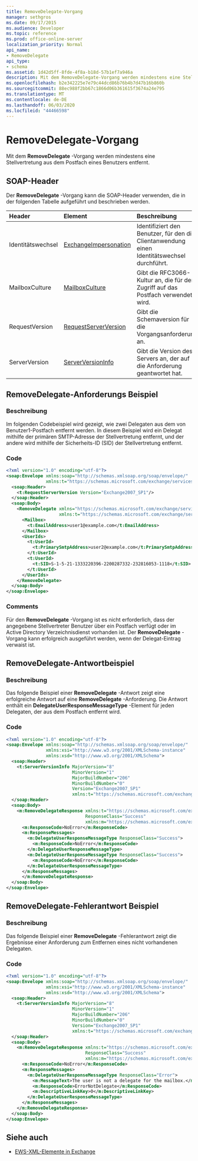 ```yaml
---
title: RemoveDelegate-Vorgang
manager: sethgros
ms.date: 09/17/2015
ms.audience: Developer
ms.topic: reference
ms.prod: office-online-server
localization_priority: Normal
api_name:
- RemoveDelegate
api_type:
- schema
ms.assetid: 1d42d5ff-8fde-4f8a-b18d-57b1ef7a946a
description: Mit dem RemoveDelegate-Vorgang werden mindestens eine Stellvertretung aus dem Postfach eines Benutzers entfernt.
ms.openlocfilehash: b2e342225e7e79c44dcd86b76b4b7d47b16b860b
ms.sourcegitcommit: 88ec988f2bb67c1866d06b361615f3674a24e795
ms.translationtype: MT
ms.contentlocale: de-DE
ms.lasthandoff: 06/03/2020
ms.locfileid: "44466598"
---
```

# <a name="removedelegate-operation"></a>RemoveDelegate-Vorgang

Mit dem **RemoveDelegate** -Vorgang werden mindestens eine Stellvertretung aus dem Postfach eines Benutzers entfernt. 
  
## <a name="soap-headers"></a>SOAP-Header

Der **RemoveDelegate** -Vorgang kann die SOAP-Header verwenden, die in der folgenden Tabelle aufgeführt und beschrieben werden. 
  
|**Header**|**Element**|**Beschreibung**|
|:-----|:-----|:-----|
|Identitätswechsel  <br/> |[ExchangeImpersonation](exchangeimpersonation.md) <br/> |Identifiziert den Benutzer, für den die Clientanwendung einen Identitätswechsel durchführt.  <br/> |
|MailboxCulture  <br/> |[MailboxCulture](mailboxculture.md) <br/> |Gibt die RFC3066-Kultur an, die für den Zugriff auf das Postfach verwendet wird.  <br/> |
|RequestVersion  <br/> |[RequestServerVersion](requestserverversion.md) <br/> |Gibt die Schemaversion für die Vorgangsanforderung an.  <br/> |
|ServerVersion  <br/> |[ServerVersionInfo](serverversioninfo.md) <br/> |Gibt die Version des Servers an, der auf die Anforderung geantwortet hat.  <br/> |
   
## <a name="removedelegate-request-example"></a>RemoveDelegate-Anforderungs Beispiel

### <a name="description"></a>Beschreibung

Im folgenden Codebeispiel wird gezeigt, wie zwei Delegaten aus dem von Benutzer1-Postfach entfernt werden. In diesem Beispiel wird ein Delegat mithilfe der primären SMTP-Adresse der Stellvertretung entfernt, und der andere wird mithilfe der Sicherheits-ID (SID) der Stellvertretung entfernt.
  
### <a name="code"></a>Code

```XML
<?xml version="1.0" encoding="utf-8"?>
<soap:Envelope xmlns:soap="http://schemas.xmlsoap.org/soap/envelope/"
               xmlns:t="https://schemas.microsoft.com/exchange/services/2006/types">
  <soap:Header>
    <t:RequestServerVersion Version="Exchange2007_SP1"/>
  </soap:Header>
  <soap:Body>
    <RemoveDelegate xmlns="https://schemas.microsoft.com/exchange/services/2006/messages"
                    xmlns:t="https://schemas.microsoft.com/exchange/services/2006/types">
      <Mailbox>
        <t:EmailAddress>user1@example.com</t:EmailAddress>
      </Mailbox>
      <UserIds>
        <t:UserId>
          <t:PrimarySmtpAddress>user2@example.com</t:PrimarySmtpAddress>
        </t:UserId>
        <t:UserId>
          <t:SID>S-1-5-21-1333220396-2200287332-232816053-1118</t:SID>
        </t:UserId>
      </UserIds>
    </RemoveDelegate>
  </soap:Body>
</soap:Envelope>
```

### <a name="comments"></a>Comments

Für den **RemoveDelegate** -Vorgang ist es nicht erforderlich, dass der angegebene Stellvertreter Benutzer über ein Postfach verfügt oder im Active Directory Verzeichnisdienst vorhanden ist. Der **RemoveDelegate** -Vorgang kann erfolgreich ausgeführt werden, wenn der Delegat-Eintrag verwaist ist. 
  
## <a name="removedelegate-response-example"></a>RemoveDelegate-Antwortbeispiel

### <a name="description"></a>Beschreibung

Das folgende Beispiel einer **RemoveDelegate** -Antwort zeigt eine erfolgreiche Antwort auf eine **RemoveDelegate** -Anforderung. Die Antwort enthält ein **DelegateUserResponseMessageType** -Element für jeden Delegaten, der aus dem Postfach entfernt wird. 
  
### <a name="code"></a>Code

```XML
<?xml version="1.0" encoding="utf-8"?>
<soap:Envelope xmlns:soap="http://schemas.xmlsoap.org/soap/envelope/" 
               xmlns:xsi="http://www.w3.org/2001/XMLSchema-instance" 
               xmlns:xsd="http://www.w3.org/2001/XMLSchema">
  <soap:Header>
    <t:ServerVersionInfo MajorVersion="8" 
                         MinorVersion="1" 
                         MajorBuildNumber="206" 
                         MinorBuildNumber="0" 
                         Version="Exchange2007_SP1" 
                         xmlns:t="https://schemas.microsoft.com/exchange/services/2006/types" />
  </soap:Header>
  <soap:Body>
    <m:RemoveDelegateResponse xmlns:t="https://schemas.microsoft.com/exchange/services/2006/types" 
                              ResponseClass="Success" 
                              xmlns:m="https://schemas.microsoft.com/exchange/services/2006/messages">
      <m:ResponseCode>NoError</m:ResponseCode>
      <m:ResponseMessages>
        <m:DelegateUserResponseMessageType ResponseClass="Success">
          <m:ResponseCode>NoError</m:ResponseCode>
        </m:DelegateUserResponseMessageType>
        <m:DelegateUserResponseMessageType ResponseClass="Success">
          <m:ResponseCode>NoError</m:ResponseCode>
        </m:DelegateUserResponseMessageType>
      </m:ResponseMessages>
      </m:RemoveDelegateResponse>
  </soap:Body>
</soap:Envelope>
```

## <a name="removedelegate-error-response-example"></a>RemoveDelegate-Fehlerantwort Beispiel

### <a name="description"></a>Beschreibung

Das folgende Beispiel einer **RemoveDelegate** -Fehlerantwort zeigt die Ergebnisse einer Anforderung zum Entfernen eines nicht vorhandenen Delegaten. 
  
### <a name="code"></a>Code

```XML
<?xml version="1.0" encoding="utf-8"?>
<soap:Envelope xmlns:soap="http://schemas.xmlsoap.org/soap/envelope/"
               xmlns:xsi="http://www.w3.org/2001/XMLSchema-instance"
               xmlns:xsd="http://www.w3.org/2001/XMLSchema">
  <soap:Header>
    <t:ServerVersionInfo MajorVersion="8"
                         MinorVersion="1"
                         MajorBuildNumber="206"
                         MinorBuildNumber="0"
                         Version="Exchange2007_SP1"
                         xmlns:t="https://schemas.microsoft.com/exchange/services/2006/types" />
  </soap:Header>
  <soap:Body>
    <m:RemoveDelegateResponse xmlns:t="https://schemas.microsoft.com/exchange/services/2006/types"
                              ResponseClass="Success"
                              xmlns:m="https://schemas.microsoft.com/exchange/services/2006/messages">
      <m:ResponseCode>NoError</m:ResponseCode>
      <m:ResponseMessages>
        <m:DelegateUserResponseMessageType ResponseClass="Error">
          <m:MessageText>The user is not a delegate for the mailbox.</m:MessageText>
          <m:ResponseCode>ErrorNotDelegate</m:ResponseCode>
          <m:DescriptiveLinkKey>0</m:DescriptiveLinkKey>
        </m:DelegateUserResponseMessageType>
      </m:ResponseMessages>
    </m:RemoveDelegateResponse>
  </soap:Body>
</soap:Envelope>
```

## <a name="see-also"></a>Siehe auch



- [EWS-XML-Elemente in Exchange](ews-xml-elements-in-exchange.md)

